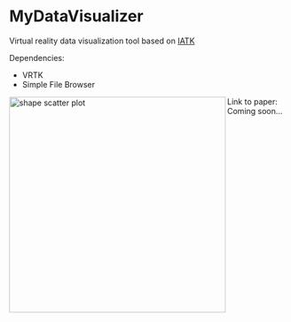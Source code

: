 # MyDataVisualizer

Virtual reality data visualization tool based on 
[IATK](https://github.com/MaximeCordeil/IATK)

Dependencies:
- VRTK
- Simple File Browser

<img align="left" width="390" alt="shape scatter plot" src="https://i.imgur.com/dk3kHvh.png">

Link to paper: Coming soon...
